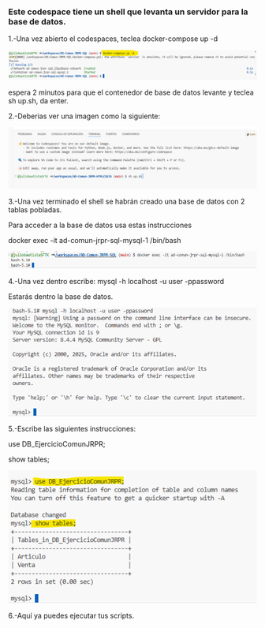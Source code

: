 ### Este codespace tiene un shell que levanta un servidor para la base de datos.

1.-Una vez abierto el codespaces, teclea docker-compose up -d 

![Descripción de la imagen](../Imagenes/Img59.png) 

espera 2 minutos para que el contenedor de base de datos levante y teclea sh up.sh, da enter.

2.-Deberias ver una imagen como la siguiente:

![Descripción de la imagen](../Imagenes/Img51.png) 

3.-Una vez terminado el shell se habrán creado una base de datos con 2 tablas pobladas.

Para acceder a la base de datos usa estas instrucciones

docker exec -it ad-comun-jrpr-sql-mysql-1 /bin/bash

![Descripción de la imagen](../Imagenes/Img56.png) 

4.-Una vez dentro escribe: mysql -h localhost -u user -ppassword

Estarás dentro la base de datos.

![Descripción de la imagen](../Imagenes/Img57.png) 

5.-Escribe las siguientes instrucciones:

use DB_EjercicioComunJRPR;

show tables;

![Descripción de la imagen](../Imagenes/Img58.png) 

6.-Aquí ya puedes ejecutar tus scripts.
